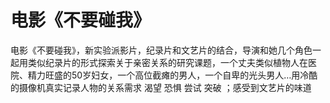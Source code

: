 # 电影《不要碰我》

电影《不要碰我》，新实验派影片，纪录片和文艺片的结合，导演和她几个角色一起用类似纪录片的形式探索关于亲密关系的研究课题，一个丈夫类似植物人在医院、精力旺盛的50岁妇女，一个高位截瘫的男人，一个自卑的光头男人…用冷酷的摄像机真实记录人物的关系需求 渴望 恐惧 尝试 突破 ；感受到文艺片的味道